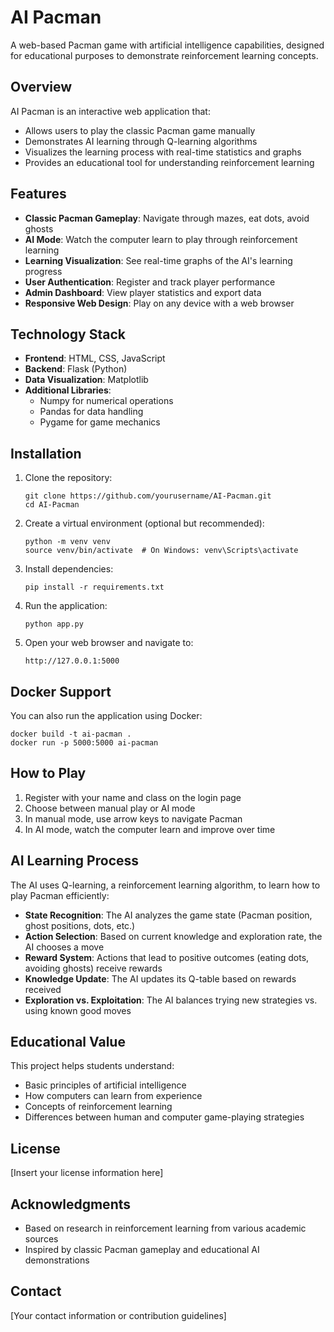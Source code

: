 # AI Pacman

A web-based Pacman game with artificial intelligence capabilities, designed for educational purposes to demonstrate reinforcement learning concepts.

## Overview

AI Pacman is an interactive web application that:
- Allows users to play the classic Pacman game manually
- Demonstrates AI learning through Q-learning algorithms
- Visualizes the learning process with real-time statistics and graphs
- Provides an educational tool for understanding reinforcement learning

## Features

- **Classic Pacman Gameplay**: Navigate through mazes, eat dots, avoid ghosts
- **AI Mode**: Watch the computer learn to play through reinforcement learning
- **Learning Visualization**: See real-time graphs of the AI's learning progress
- **User Authentication**: Register and track player performance
- **Admin Dashboard**: View player statistics and export data
- **Responsive Web Design**: Play on any device with a web browser

## Technology Stack

- **Frontend**: HTML, CSS, JavaScript
- **Backend**: Flask (Python)
- **Data Visualization**: Matplotlib
- **Additional Libraries**: 
  - Numpy for numerical operations
  - Pandas for data handling
  - Pygame for game mechanics

## Installation

1. Clone the repository:
   ```
   git clone https://github.com/yourusername/AI-Pacman.git
   cd AI-Pacman
   ```

2. Create a virtual environment (optional but recommended):
   ```
   python -m venv venv
   source venv/bin/activate  # On Windows: venv\Scripts\activate
   ```

3. Install dependencies:
   ```
   pip install -r requirements.txt
   ```

4. Run the application:
   ```
   python app.py
   ```

5. Open your web browser and navigate to:
   ```
   http://127.0.0.1:5000
   ```

## Docker Support

You can also run the application using Docker:

```
docker build -t ai-pacman .
docker run -p 5000:5000 ai-pacman
```

## How to Play

1. Register with your name and class on the login page
2. Choose between manual play or AI mode
3. In manual mode, use arrow keys to navigate Pacman
4. In AI mode, watch the computer learn and improve over time

## AI Learning Process

The AI uses Q-learning, a reinforcement learning algorithm, to learn how to play Pacman efficiently:

- **State Recognition**: The AI analyzes the game state (Pacman position, ghost positions, dots, etc.)
- **Action Selection**: Based on current knowledge and exploration rate, the AI chooses a move
- **Reward System**: Actions that lead to positive outcomes (eating dots, avoiding ghosts) receive rewards
- **Knowledge Update**: The AI updates its Q-table based on rewards received
- **Exploration vs. Exploitation**: The AI balances trying new strategies vs. using known good moves

## Educational Value

This project helps students understand:
- Basic principles of artificial intelligence
- How computers can learn from experience
- Concepts of reinforcement learning
- Differences between human and computer game-playing strategies

## License

[Insert your license information here]

## Acknowledgments

- Based on research in reinforcement learning from various academic sources
- Inspired by classic Pacman gameplay and educational AI demonstrations

## Contact

[Your contact information or contribution guidelines] 